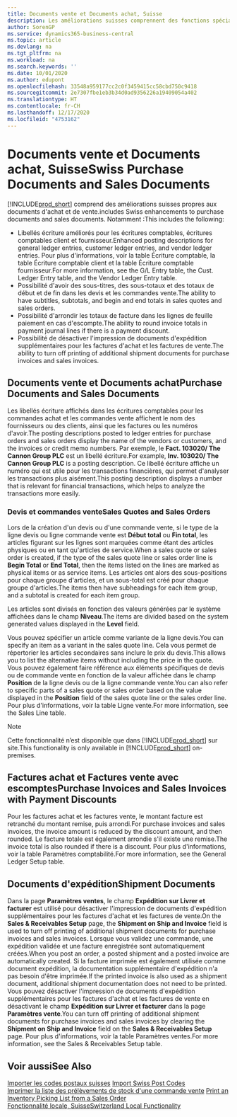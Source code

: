 ```yaml
---
title: Documents vente et Documents achat, Suisse
description: Les améliorations suisses comprennent des fonctions spéciales propres aux documents d'achat et de vente.
author: SorenGP
ms.service: dynamics365-business-central
ms.topic: article
ms.devlang: na
ms.tgt_pltfrm: na
ms.workload: na
ms.search.keywords: ''
ms.date: 10/01/2020
ms.author: edupont
ms.openlocfilehash: 33548a959177cc2c0f3459415cc58cbd750c9418
ms.sourcegitcommit: 2e7307fbe1eb3b34d0ad9356226a19409054a402
ms.translationtype: HT
ms.contentlocale: fr-CH
ms.lasthandoff: 12/17/2020
ms.locfileid: "4753162"
---
```

# <a name="swiss-purchase-documents-and-sales-documents"></a><span data-ttu-id="e4271-103">Documents vente et Documents achat, Suisse</span><span class="sxs-lookup"><span data-stu-id="e4271-103">Swiss Purchase Documents and Sales Documents</span></span>
[!INCLUDE[prod_short](../../includes/prod_short.md)] <span data-ttu-id="e4271-104">comprend des améliorations suisses propres aux documents d'achat et de vente.</span><span class="sxs-lookup"><span data-stu-id="e4271-104">includes Swiss enhancements to purchase documents and sales documents.</span></span> <span data-ttu-id="e4271-105">Notamment :</span><span class="sxs-lookup"><span data-stu-id="e4271-105">This includes the following:</span></span>  

- <span data-ttu-id="e4271-106">Libellés écriture améliorés pour les écritures comptables, écritures comptables client et fournisseur.</span><span class="sxs-lookup"><span data-stu-id="e4271-106">Enhanced posting descriptions for general ledger entries, customer ledger entries, and vendor ledger entries.</span></span> <span data-ttu-id="e4271-107">Pour plus d'informations, voir la table Écriture comptable, la table Écriture comptable client et la table Écriture comptable fournisseur.</span><span class="sxs-lookup"><span data-stu-id="e4271-107">For more information, see the G/L Entry table, the Cust. Ledger Entry table, and the Vendor Ledger Entry table.</span></span>  
- <span data-ttu-id="e4271-108">Possibilité d'avoir des sous-titres, des sous-totaux et des totaux de début et de fin dans les devis et les commandes vente.</span><span class="sxs-lookup"><span data-stu-id="e4271-108">The ability to have subtitles, subtotals, and begin and end totals in sales quotes and sales orders.</span></span>  
- <span data-ttu-id="e4271-109">Possibilité d'arrondir les totaux de facture dans les lignes de feuille paiement en cas d'escompte.</span><span class="sxs-lookup"><span data-stu-id="e4271-109">The ability to round invoice totals in payment journal lines if there is a payment discount.</span></span>  
- <span data-ttu-id="e4271-110">Possibilité de désactiver l'impression de documents d'expédition supplémentaires pour les factures d'achat et les factures de vente.</span><span class="sxs-lookup"><span data-stu-id="e4271-110">The ability to turn off printing of additional shipment documents for purchase invoices and sales invoices.</span></span>  

## <a name="purchase-documents-and-sales-documents"></a><span data-ttu-id="e4271-111">Documents vente et Documents achat</span><span class="sxs-lookup"><span data-stu-id="e4271-111">Purchase Documents and Sales Documents</span></span>  
<span data-ttu-id="e4271-112">Les libellés écriture affichés dans les écritures comptables pour les commandes achat et les commandes vente affichent le nom des fournisseurs ou des clients, ainsi que les factures ou les numéros d'avoir.</span><span class="sxs-lookup"><span data-stu-id="e4271-112">The posting descriptions posted to ledger entries for purchase orders and sales orders display the name of the vendors or customers, and the invoices or credit memo numbers.</span></span> <span data-ttu-id="e4271-113">Par exemple, le **Fact. 103020/ The Cannon Group PLC** est un libellé écriture.</span><span class="sxs-lookup"><span data-stu-id="e4271-113">For example, **Inv. 103020/ The Cannon Group PLC** is a posting description.</span></span> <span data-ttu-id="e4271-114">Ce libellé écriture affiche un numéro qui est utile pour les transactions financières, qui permet d'analyser les transactions plus aisément.</span><span class="sxs-lookup"><span data-stu-id="e4271-114">This posting description displays a number that is relevant for financial transactions, which helps to analyze the transactions more easily.</span></span>  

### <a name="sales-quotes-and-sales-orders"></a><span data-ttu-id="e4271-115">Devis et commandes vente</span><span class="sxs-lookup"><span data-stu-id="e4271-115">Sales Quotes and Sales Orders</span></span>  
<span data-ttu-id="e4271-116">Lors de la création d'un devis ou d'une commande vente, si le type de la ligne devis ou ligne commande vente est **Début total** ou **Fin total**, les articles figurant sur les lignes sont marquées comme étant des articles physiques ou en tant qu'articles de service.</span><span class="sxs-lookup"><span data-stu-id="e4271-116">When a sales quote or sales order is created, if the type of the sales quote line or sales order line is **Begin Total** or **End Total**, then the items listed on the lines are marked as physical items or as service items.</span></span> <span data-ttu-id="e4271-117">Les articles ont alors des sous-positions pour chaque groupe d'articles, et un sous-total est créé pour chaque groupe d'articles.</span><span class="sxs-lookup"><span data-stu-id="e4271-117">The items then have subheadings for each item group, and a subtotal is created for each item group.</span></span>  

<span data-ttu-id="e4271-118">Les articles sont divisés en fonction des valeurs générées par le système affichées dans le champ **Niveau**.</span><span class="sxs-lookup"><span data-stu-id="e4271-118">The items are divided based on the system generated values displayed in the **Level** field.</span></span>  

<span data-ttu-id="e4271-119">Vous pouvez spécifier un article comme variante de la ligne devis.</span><span class="sxs-lookup"><span data-stu-id="e4271-119">You can specify an item as a variant in the sales quote line.</span></span> <span data-ttu-id="e4271-120">Cela vous permet de répertorier les articles secondaires sans inclure le prix du devis.</span><span class="sxs-lookup"><span data-stu-id="e4271-120">This allows you to list the alternative items without including the price in the quote.</span></span> <span data-ttu-id="e4271-121">Vous pouvez également faire référence aux éléments spécifiques de devis ou de commande vente en fonction de la valeur affichée dans le champ **Position** de la ligne devis ou de la ligne commande vente.</span><span class="sxs-lookup"><span data-stu-id="e4271-121">You can also refer to specific parts of a sales quote or sales order based on the value displayed in the **Position** field of the sales quote line or the sales order line.</span></span> <span data-ttu-id="e4271-122">Pour plus d'informations, voir la table Ligne vente.</span><span class="sxs-lookup"><span data-stu-id="e4271-122">For more information, see the Sales Line table.</span></span>  

> [!NOTE]
> <span data-ttu-id="e4271-123">Cette fonctionnalité n’est disponible que dans [!INCLUDE[prod_short](../../includes/prod_short.md)] sur site.</span><span class="sxs-lookup"><span data-stu-id="e4271-123">This functionality is only available in [!INCLUDE[prod_short](../../includes/prod_short.md)] on-premises.</span></span>

## <a name="purchase-invoices-and-sales-invoices-with-payment-discounts"></a><span data-ttu-id="e4271-124">Factures achat et Factures vente avec escomptes</span><span class="sxs-lookup"><span data-stu-id="e4271-124">Purchase Invoices and Sales Invoices with Payment Discounts</span></span>  
<span data-ttu-id="e4271-125">Pour les factures achat et les factures vente, le montant facture est retranché du montant remise, puis arrondi.</span><span class="sxs-lookup"><span data-stu-id="e4271-125">For purchase invoices and sales invoices, the invoice amount is reduced by the discount amount, and then rounded.</span></span> <span data-ttu-id="e4271-126">Le facture totale est également arrondie s'il existe une remise.</span><span class="sxs-lookup"><span data-stu-id="e4271-126">The invoice total is also rounded if there is a discount.</span></span> <span data-ttu-id="e4271-127">Pour plus d'informations, voir la table Paramètres comptabilité.</span><span class="sxs-lookup"><span data-stu-id="e4271-127">For more information, see the General Ledger Setup table.</span></span>  

## <a name="shipment-documents"></a><span data-ttu-id="e4271-128">Documents d'expédition</span><span class="sxs-lookup"><span data-stu-id="e4271-128">Shipment Documents</span></span>  
<span data-ttu-id="e4271-129">Dans la page **Paramètres ventes**, le champ **Expédition sur Livrer et facturer** est utilisé pour désactiver l'impression de documents d'expédition supplémentaires pour les factures d'achat et les factures de vente.</span><span class="sxs-lookup"><span data-stu-id="e4271-129">On the **Sales & Receivables Setup** page, the **Shipment on Ship and Invoice** field is used to turn off printing of additional shipment documents for purchase invoices and sales invoices.</span></span> <span data-ttu-id="e4271-130">Lorsque vous validez une commande, une expédition validée et une facture enregistrée sont automatiquement créées.</span><span class="sxs-lookup"><span data-stu-id="e4271-130">When you post an order, a posted shipment and a posted invoice are automatically created.</span></span> <span data-ttu-id="e4271-131">Si la facture imprimée est également utilisée comme document expédition, la documentation supplémentaire d'expédition n'a pas besoin d'être imprimée.</span><span class="sxs-lookup"><span data-stu-id="e4271-131">If the printed invoice is also used as a shipment document, additional shipment documentation does not need to be printed.</span></span> <span data-ttu-id="e4271-132">Vous pouvez désactiver l'impression de documents d'expédition supplémentaires pour les factures d'achat et les factures de vente en désactivant le champ **Expédition sur Livrer et facturer** dans la page **Paramètres vente**.</span><span class="sxs-lookup"><span data-stu-id="e4271-132">You can turn off printing of additional shipment documents for purchase invoices and sales invoices by clearing the **Shipment on Ship and Invoice** field on the **Sales & Receivables Setup** page.</span></span> <span data-ttu-id="e4271-133">Pour plus d'informations, voir la table Paramètres ventes.</span><span class="sxs-lookup"><span data-stu-id="e4271-133">For more information, see the Sales & Receivables Setup table.</span></span>  

## <a name="see-also"></a><span data-ttu-id="e4271-134">Voir aussi</span><span class="sxs-lookup"><span data-stu-id="e4271-134">See Also</span></span>  
 <span data-ttu-id="e4271-135">[Importer les codes postaux suisses](how-to-import-swiss-post-codes.md) </span><span class="sxs-lookup"><span data-stu-id="e4271-135">[Import Swiss Post Codes](how-to-import-swiss-post-codes.md) </span></span>  
 <span data-ttu-id="e4271-136">[Imprimer la liste des prélèvements de stock d'une commande vente](how-to-print-an-inventory-picking-list-from-a-sales-order.md) </span><span class="sxs-lookup"><span data-stu-id="e4271-136">[Print an Inventory Picking List from a Sales Order](how-to-print-an-inventory-picking-list-from-a-sales-order.md) </span></span>  
 [<span data-ttu-id="e4271-137">Fonctionnalité locale, Suisse</span><span class="sxs-lookup"><span data-stu-id="e4271-137">Switzerland Local Functionality</span></span>](switzerland-local-functionality.md)
